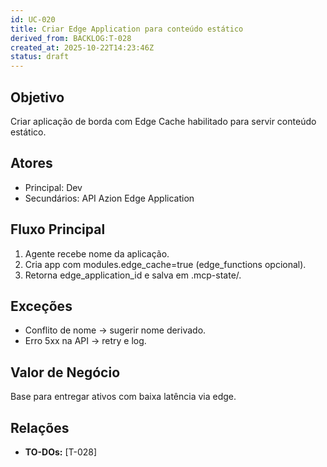 ```yaml
---
id: UC-020
title: Criar Edge Application para conteúdo estático
derived_from: BACKLOG:T-028
created_at: 2025-10-22T14:23:46Z
status: draft
---
```


## Objetivo
Criar aplicação de borda com Edge Cache habilitado para servir conteúdo estático.

## Atores
- Principal: Dev
- Secundários: API Azion Edge Application

## Fluxo Principal
1. Agente recebe nome da aplicação.
2. Cria app com modules.edge_cache=true (edge_functions opcional).
3. Retorna edge_application_id e salva em .mcp-state/.

## Exceções
- Conflito de nome → sugerir nome derivado.
- Erro 5xx na API → retry e log.

## Valor de Negócio
Base para entregar ativos com baixa latência via edge.

## Relações
- **TO-DOs:** [T-028]
